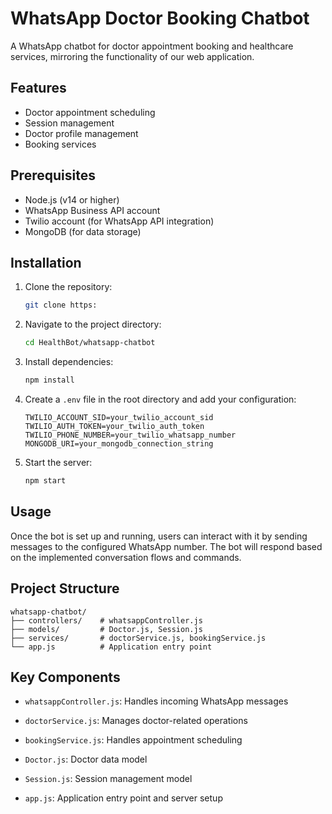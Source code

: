 # WhatsApp Doctor Booking Chatbot

A WhatsApp chatbot for doctor appointment booking and healthcare services, mirroring the functionality of our web application.

## Features
- Doctor appointment scheduling
- Session management
- Doctor profile management
- Booking services

## Prerequisites

- Node.js (v14 or higher)
- WhatsApp Business API account
- Twilio account (for WhatsApp API integration)
- MongoDB (for data storage)

## Installation

1. Clone the repository:
   ```bash
   git clone https:
   ```

2. Navigate to the project directory:
   ```bash
   cd HealthBot/whatsapp-chatbot
   ```

3. Install dependencies:
   ```bash
   npm install
   ```

4. Create a `.env` file in the root directory and add your configuration:
   ```
   TWILIO_ACCOUNT_SID=your_twilio_account_sid
   TWILIO_AUTH_TOKEN=your_twilio_auth_token
   TWILIO_PHONE_NUMBER=your_twilio_whatsapp_number
   MONGODB_URI=your_mongodb_connection_string
   ```

5. Start the server:
   ```bash
   npm start
   ```

## Usage

Once the bot is set up and running, users can interact with it by sending messages to the configured WhatsApp number. The bot will respond based on the implemented conversation flows and commands.

## Project Structure
```
whatsapp-chatbot/
├── controllers/    # whatsappController.js
├── models/         # Doctor.js, Session.js
├── services/       # doctorService.js, bookingService.js
└── app.js          # Application entry point
```

## Key Components
- `whatsappController.js`: Handles incoming WhatsApp messages
- `doctorService.js`: Manages doctor-related operations
- `bookingService.js`: Handles appointment scheduling
- `Doctor.js`: Doctor data model
- `Session.js`: Session management model

- `app.js`: Application entry point and server setup